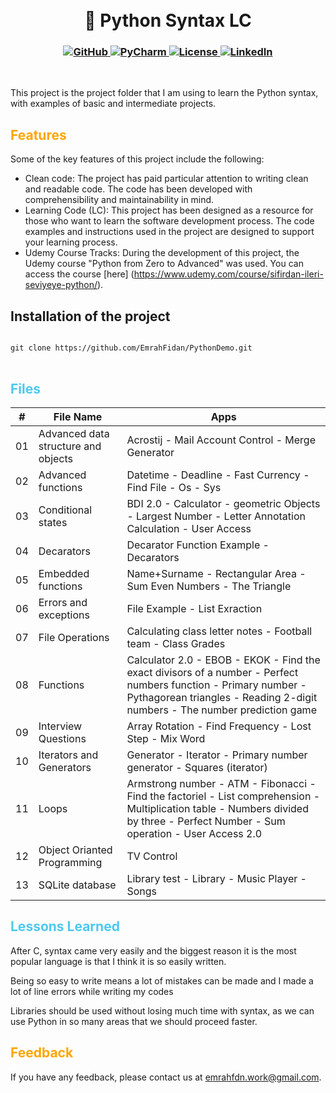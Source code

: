 
<h1 align="center">
<br>
🐍  Python Syntax LC 
</h1>

<h3 align="center">
  <a class="header-badge" target="_blank" href="https://github.com/EmrahFidan">
    <img alt="GitHub" src="https://img.shields.io/badge/GitHub-white.svg?logo=github&style=social"/>
  </a>
  <a href="https://www.jetbrains.com/pycharm/" target="_blank">
    <img alt="PyCharm" src="https://img.shields.io/badge/Developed%20with-PyCharm-darkgreen"/>
</a>
  <a class="header-badge" target="_blank" href="https://github.com/EmrahFidan/PythonDemo/blob/main/LICENSE">
    <img alt="License" src="https://img.shields.io/github/license/PritamSarbajna/tourism-website?color=darkblue"/>
  </a>
  <a class="header-badge" target="_blank" href="https://www.linkedin.com/in/emrah-fidann/" >
    <img alt="LinkedIn" src="https://img.shields.io/badge/LinkedIn-blue.svg?logo=linkedin&style=social"/>
  </a>
</h3>
<br>

This project is the project folder that I am using to learn the Python syntax, with examples of basic and intermediate projects.


<h2 style="color: #ffa500;"> Features </h1>

Some of the key features of this project include the following:

- Clean code: The project has paid particular attention to writing clean and readable code. The code has been developed with comprehensibility and maintainability in mind.
- Learning Code (LC): This project has been designed as a resource for those who want to learn the software development process. The code examples and instructions used in the project are designed to support your learning process.
- Udemy Course Tracks: During the development of this project, the Udemy course "Python from Zero to Advanced" was used. You can access the course [here] (https://www.udemy.com/course/sifirdan-ileri-seviyeye-python/).


<h2>Installation of the project</h2>

<pre>
<code>
git clone https://github.com/EmrahFidan/PythonDemo.git
</code>
</pre>




<h2 style="color: #4cc9f0;"> Files </h1>

|  #  | File Name          | Apps   |
| :-: | --------------------------------------------------------------------------------------------------------------------------- | --------------------------------------------------------------------------------- |
| 01  | Advanced data structure and objects     |  Acrostij - Mail Account Control - Merge Generator   |
| 02  |  Advanced functions   | Datetime - Deadline - Fast Currency - Find File - Os - Sys |
| 03  |  Conditional states   | BDI 2.0 - Calculator - geometric Objects - Largest Number - Letter Annotation Calculation - User Access   |
| 04  | Decarators    | Decarator Function Example - Decarators   |
| 05  |  Embedded functions   | Name+Surname - Rectangular Area - Sum Even Numbers - The Triangle   |
| 06  | Errors and exceptions    |  File Example - List Exraction  |
| 07  | File Operations    |  Calculating class letter notes - Football team -  Class Grades  |
| 08  | Functions    | Calculator 2.0 - EBOB - EKOK - Find the exact divisors of a number - Perfect numbers function - Primary number - Pythagorean triangles - Reading 2-digit numbers - The number prediction game   |
| 09  |  Interview Questions   |  Array Rotation - Find Frequency - Lost Step - Mix Word |
| 10  | Iterators and Generators    | Generator - Iterator - Primary number generator - Squares (iterator)   |
| 11  |  Loops   | Armstrong number - ATM - Fibonacci  - Find the factoriel - List comprehension - Multiplication table - Numbers divided by three - Perfect Number - Sum operation - User Access 2.0   |
| 12  | Object Orianted Programming    |  TV Control  |
| 13  |  SQLite database   | Library test - Library - Music Player - Songs |



<h2 style="color: #4cc9f0;"> Lessons Learned </h1>

After C, syntax came very easily and the biggest reason it is the most popular language is that I think it is so easily written.

Being so easy to write means a lot of mistakes can be made and I made a lot of line errors while writing my codes

Libraries should be used without losing much time with syntax, as we can use Python in so many areas that we should proceed faster.

<h2 style="color: #ffa500;">Feedback</h1>

If you have any feedback, please contact us at emrahfdn.work@gmail.com.
  
